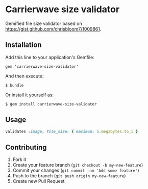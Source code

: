 # Carrierwave size validator

Gemified file size validator based on https://gist.github.com/chrisbloom7/1009861.

## Installation

Add this line to your application's Gemfile:

    gem 'carrierwave-size-validator'

And then execute:

    $ bundle

Or install it yourself as:

    $ gem install carrierwave-size-validator

## Usage

``` ruby
validates :image, file_size: { maximum: 5.megabytes.to_i }
```

## Contributing

1. Fork it
2. Create your feature branch (`git checkout -b my-new-feature`)
3. Commit your changes (`git commit -am 'Add some feature'`)
4. Push to the branch (`git push origin my-new-feature`)
5. Create new Pull Request
